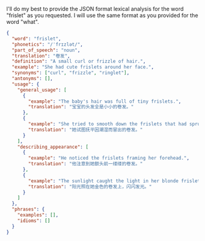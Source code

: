 I'll do my best to provide the JSON format lexical analysis for the word "frislet" as you requested. I will use the same format as you provided for the word "what".

```json
{
  "word": "frislet",
  "phonetics": "/ˈfrɪzlət/",
  "part_of_speech": "noun",
  "translation": "卷发",
  "definition": "A small curl or frizzle of hair.",
  "example": "She had cute frislets around her face.",
  "synonyms": ["curl", "frizzle", "ringlet"],
  "antonyms": [],
  "usage": {
    "general_usage": [
      {
        "example": "The baby's hair was full of tiny frislets.",
        "translation": "宝宝的头发全是小小的卷发。"
      },
      {
        "example": "She tried to smooth down the frislets that had sprung up in the humidity.",
        "translation": "她试图抚平因潮湿而冒出的卷发。"
      }
    ],
    "describing_appearance": [
      {
        "example": "He noticed the frislets framing her forehead.",
        "translation": "他注意到她额头前一缕缕的卷发。"
      },
      {
        "example": "The sunlight caught the light in her blonde frislets.",
        "translation": "阳光照在她金色的卷发上，闪闪发光。"
      }
    ]
  },
  "phrases": {
    "examples": [],
    "idioms": []
  }
}
```
 